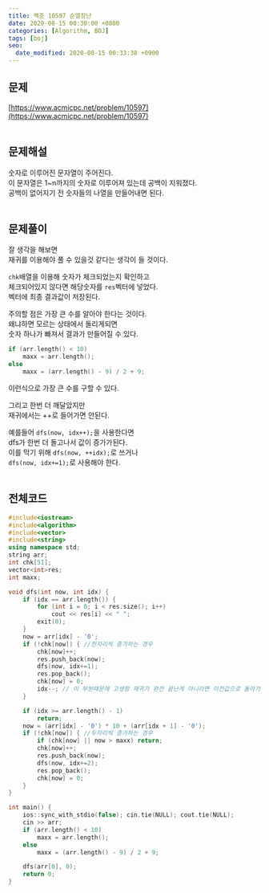 ```yaml
---
title: 백준 10597 순열장난
date: 2020-08-15 00:30:00 +0800
categories: [Algorithm, BOJ]
tags: [boj]
seo:
  date_modified: 2020-08-15 00:33:38 +0900
---
```


## 문제
[https://www.acmicpc.net/problem/10597](https://www.acmicpc.net/problem/10597)  
<br>

## 문제해설  
숫자로 이루어진 문자열이 주어진다.  
이 문자열은 1~n까지의 숫자로 이루어져 있는데 공백이 지워졌다.  
공백이 없어지기 전 숫자들의 나열을 만들어내면 된다.  
<br>

## 문제풀이  
잘 생각을 해보면  
재귀를 이용해야 풀 수 있을것 같다는 생각이 들 것이다.  

`chk`배열을 이용해 숫자가 체크되었는지 확인하고  
체크되어있지 않다면 해당숫자를 `res`벡터에 넣었다.  
벡터에 최종 결과값이 저장된다.  

주의할 점은 가장 큰 수를 알아야 한다는 것이다.  
왜냐하면 모르는 상태에서 돌리게되면  
숫자 하나가 빠져서 결과가 만들어질 수 있다.  

```c++
if (arr.length() < 10)
    maxx = arr.length();
else
    maxx = (arr.length() - 9) / 2 + 9;
```
이런식으로 가장 큰 수를 구할 수 있다.  

그리고 한번 더 깨달았지만  
재귀에서는 ++로 들어가면 안된다.  

예를들어 `dfs(now, idx++);`을 사용한다면  
dfs가 한번 더 돌고나서 값이 증가가된다.  
이를 막기 위해 `dfs(now, ++idx);`로 쓰거나  
`dfs(now, idx+=1);`로 사용해야 한다.  
<br>


## 전체코드
```c++
#include<iostream>
#include<algorithm>
#include<vector>
#include<string>
using namespace std;
string arr;
int chk[51];
vector<int>res;
int maxx;

void dfs(int now, int idx) {
    if (idx == arr.length()) {
        for (int i = 0; i < res.size(); i++)
            cout << res[i] << " ";
        exit(0);
    }
    now = arr[idx] - '0';
    if (!chk[now]) { //한자리씩 증가하는 경우
        chk[now]++;
        res.push_back(now);
        dfs(now, idx+=1);
        res.pop_back();
        chk[now] = 0;
        idx--; // 이 부분때문에 고생함 재귀가 완전 끝난게 아니라면 이전값으로 돌아가지 않는다
    }

    if (idx >= arr.length() - 1)
        return;
    now = (arr[idx] - '0') * 10 + (arr[idx + 1] - '0');
    if (!chk[now]) { //두자리씩 증가하는 경우
        if (chk[now] || now > maxx) return;
        chk[now]++;
        res.push_back(now);
        dfs(now, idx+=2);
        res.pop_back();
        chk[now] = 0;
    }
}

int main() {
    ios::sync_with_stdio(false); cin.tie(NULL); cout.tie(NULL);
    cin >> arr;
    if (arr.length() < 10)
        maxx = arr.length();
    else
        maxx = (arr.length() - 9) / 2 + 9;

    dfs(arr[0], 0);
    return 0;
}
```
